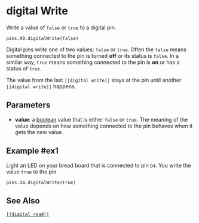 # digital Write

Write a value of `false` or `true` to a digital pin.

```sig
pins.A0.digitalWrite(false)
```
Digital pins write one of two values: `false` or `true`. Often the `false` means something connected
to the pin is turned **off** or its status is `false`. In a similar way, `true` means something
connected to the pin is **on** or has a status of `true`.

The value from the last ``||digital write||`` stays at the pin until another ``||digital write||``
happens.

## Parameters

* **value**: a [boolean](types/boolean) value that is either `false` or `true`. The meaning of the value depends on how something connected to the pin behaves when it gets the new value.

## Example #ex1

Light an LED on your bread board that is connected to pin `D4`. You write the value `true` to the pin.

```blocks
pins.D4.digitalWrite(true)
```

## See Also

[``||digital read||``](/reference/pins/digital-read)
